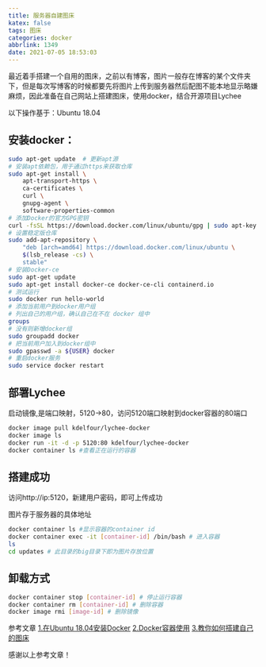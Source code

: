 ```yaml
---
title: 服务器自建图床
katex: false
tags: 图床
categories: docker
abbrlink: 1349
date: 2021-07-05 18:53:03
---
```



最近着手搭建一个自用的图床，之前以有博客，图片一般存在博客的某个文件夹下，但是每次写博客的时候都要先将图片上传到服务器然后配图不能本地显示略嫌麻烦，因此准备在自己网站上搭建图床，使用docker，结合开源项目Lychee

以下操作基于：Ubuntu 18.04

## 安装docker： 
```bash
sudo apt-get update  # 更新apt源
# 安装apt依赖包，用于通过https来获取仓库
sudo apt-get install \
    apt-transport-https \
    ca-certificates \
    curl \
    gnupg-agent \
    software-properties-common
# 添加Docker的官方GPG密钥
curl -fsSL https://download.docker.com/linux/ubuntu/gpg | sudo apt-key add -
# 设置稳定版仓库
sudo add-apt-repository \
    "deb [arch=amd64] https://download.docker.com/linux/ubuntu \
    $(lsb_release -cs) \
    stable"
# 安装Docker-ce
sudo apt-get update
sudo apt-get install docker-ce docker-ce-cli containerd.io
# 测试运行
sudo docker run hello-world
# 添加当前用户到docker用户组
# 列出自己的用户组，确认自己在不在 docker 组中
groups
# 没有则新增docker组
sudo groupadd docker
# 把当前用户加入到docker组中
sudo gpasswd -a ${USER} docker
# 重启docker服务
sudo service docker restart
```

## 部署Lychee
启动镜像,是端口映射，5120->80，访问5120端口映射到docker容器的80端口
```bash
docker image pull kdelfour/lychee-docker
docker image ls
docker run -it -d -p 5120:80 kdelfour/lychee-docker
docker container ls #查看正在运行的容器
```

## 搭建成功
访问http://ip:5120，新建用户密码，即可上传成功

图片存于服务器的具体地址
```bash
docker container ls #显示容器的container id
docker container exec -it [container-id] /bin/bash # 进入容器
ls
cd updates # 此目录的big目录下即为图片存放位置
```

## 卸载方式
```bash
docker container stop [container-id] # 停止运行容器
docker container rm [container-id] # 删除容器
docker image rmi [image-id] # 删除镜像
```

参考文章
[1.在Ubuntu 18.04安装Docker](https://blog.csdn.net/b9567/article/details/105027440/)
[2.Docker容器使用](https://www.runoob.com/docker/docker-container-usage.html)
[3.教你如何搭建自己的图床](https://www.cnblogs.com/lwp-nicol/p/14329710.html)

感谢以上参考文章！
